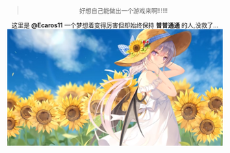 <center>

> 好想自己能做出一个游戏来啊!!!!!!

这里是 **@Ecaros11** 一个梦想着变得厉害但却始终保持 **普普通通** 的人,没救了...
![](https://github.com/Ecaros11/Ecaros11/blob/main/image/QQ%E5%9B%BE%E7%89%8720231212230118.png)
<!---
Ecaros11/Ecaros11 is a ✨ special ✨ repository because its `README.md` (this file) appears on your GitHub profile.
You can click the Preview link to take a look at your changes.
--->
